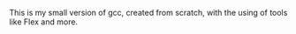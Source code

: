 This is my small version of gcc, 
created from scratch, with the using of tools like Flex and more.
